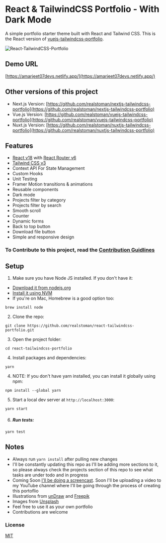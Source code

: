 # React & TailwindCSS Portfolio - With Dark Mode

A simple portfolio starter theme built with React and Tailwind CSS. This is the React version of [vuejs-tailwindcss-portfolio](https://github.com/realstoman/vuejs-tailwindcss-portfolio).

![React-TailwindCSS-Portfolio](https://user-images.githubusercontent.com/16396664/146666086-28e88beb-c2f0-431f-adfb-2396d8f64c80.png)

## Demo URL

[https://amarjeet07devs.netlify.app/](https://amarjeet07devs.netlify.app/)

## Other versions of this project

-   Next.js Version: [https://github.com/realstoman/nextjs-tailwindcss-portfolio](https://github.com/realstoman/nextjs-tailwindcss-portfolio)
-   Vue.js Version: [https://github.com/realstoman/vuejs-tailwindcss-portfolio](https://github.com/realstoman/vuejs-tailwindcss-portfolio)
-   Nuxt.js Version: [https://github.com/realstoman/nuxtjs-tailwindcss-portfolio](https://github.com/realstoman/nuxtjs-tailwindcss-portfolio)

## Features

-   [React v18](https://reactjs.org) with [React Router v6](https://reactrouter.com)
-   [Tailwind CSS v3](https://tailwindcss.com)
-   Context API For State Management
-   Custom Hooks
-   Unit Testing
-   Framer Motion transitions & animations
-   Reusable components
-   Dark mode
-   Projects filter by category
-   Projects filter by search
-   Smooth scroll
-   Counter
-   Dynamic forms
-   Back to top button
-   Download file button
-   Simple and responsive design

### To Contribute to this project, read the [Contribution Guidlines](https://github.com/realstoman/react-tailwindcss-portfolio/blob/main/CONTRIBUTING.md)

## Setup

1. Make sure you have Node JS installed. If you don't have it:

-   [Download it from nodejs.org](https://nodejs.org)
-   [Install it using NVM ](https://github.com/nvm-sh/nvm)
-   If you're on Mac, Homebrew is a good option too:

```
brew install node
```

2. Clone the repo:

```
git clone https://github.com/realstoman/react-tailwindcss-portfolio.git
```

3. Open the project folder:

```
cd react-tailwindcss-portfolio
```

4. Install packages and dependencies:

```
yarn
```

4. NOTE: If you don't have yarn installed, you can install it globally using npm:

```
npm install --global yarn
```

5. Start a local dev server at `http://localhost:3000`:

```
yarn start
```

6. ##### Run tests:

```
yarn test
```

## Notes

-   Always run `yarn install` after pulling new changes
-   I'll be constantly updating this repo as I'll be adding more sections to it, so please always check the projects section of this repo to see what tasks are under todo and in progress
-   Coming Soon [I'll be doing a screencast](https://www.youtube.com/realstoman). Soon I'll be uploading a video to my YouTube channel where I'll be going through the process of creating this portoflio
-   Illustrations from [unDraw](https://undraw.co) and [Freepik](https://freepik.com)
-   Images from [Unsplash](https://unsplash.com)
-   Feel free to use it as your own portfolio
-   Contributions are welcome

### License

[MIT](https://github.com/realstoman/react-tailwindcss-portfolio/blob/main/LICENSE)
